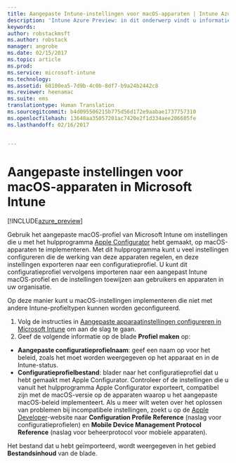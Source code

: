 ```yaml
---
title: Aangepaste Intune-instellingen voor macOS-apparaten | Intune Azure Preview | Microsoft Docs
description: 'Intune Azure Preview: in dit onderwerp vindt u informatie over de instellingen die u kunt gebruiken in een aangepast macOS-profiel.'
keywords: 
author: robstackmsft
ms.author: robstack
manager: angrobe
ms.date: 02/15/2017
ms.topic: article
ms.prod: 
ms.service: microsoft-intune
ms.technology: 
ms.assetid: 68100ea5-7d9b-4c0b-8df7-b9a24b2442c8
ms.reviewer: heenamac
ms.suite: ems
translationtype: Human Translation
ms.sourcegitcommit: b4d095506215b775d56d172e9aabae1737757310
ms.openlocfilehash: 13648aa35057201ac7420e2f1d334aee206605fe
ms.lasthandoff: 02/16/2017


---
```


# <a name="custom-settings-for-macos-devices-in-microsoft-intune"></a>Aangepaste instellingen voor macOS-apparaten in Microsoft Intune

[!INCLUDE[azure_preview](../includes/azure_preview.md)]

Gebruik het aangepaste macOS-profiel van Microsoft Intune om instellingen die u met het hulpprogramma [Apple Configurator](https://itunes.apple.com/app/apple-configurator-2/id1037126344?mt=12) hebt gemaakt, op macOS-apparaten te implementeren. Met dit hulpprogramma kunt u veel instellingen configureren die de werking van deze apparaten regelen, en deze instellingen exporteren naar een configuratieprofiel. U kunt dit configuratieprofiel vervolgens importeren naar een aangepast Intune macOS-profiel en de instellingen toewijzen aan gebruikers en apparaten in uw organisatie.

Op deze manier kunt u macOS-instellingen implementeren die niet met andere Intune-profieltypen kunnen worden geconfigureerd.


1. Volg de instructies in [Aangepaste apparaatinstellingen configureren in Microsoft Intune](how-to-configure-custom-settings.md) om aan de slag te gaan.
2. Geef de volgende informatie op de blade **Profiel maken** op:

- **Aangepaste configuratieprofielnaam**: geef een naam op voor het beleid, zoals het moet worden weergegeven op het apparaat en in de Intune-status.
- **Configuratieprofielbestand**: blader naar het configuratieprofiel dat u hebt gemaakt met Apple Configurator.
Controleer of de instellingen die u vanuit het hulpprogramma Apple Configurator exporteert, compatibel zijn met de macOS-versie op de apparaten waarop u het aangepaste macOS-beleid implementeert. Als u meer wilt weten over het oplossen van problemen bij incompatibele instellingen, zoekt u op de [Apple Developer](https://developer.apple.com/)-website naar **Configuration Profile Reference** (naslag voor configuratieprofielen) en **Mobile Device Management Protocol Reference** (naslag voor beheerprotocol voor mobiele apparaten).

Het bestand dat u hebt geïmporteerd, wordt weergegeven in het gebied **Bestandsinhoud** van de blade.

